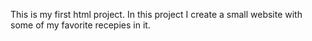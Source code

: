 This is my first html project.
In this project I create a small website with some of my favorite recepies in it.
